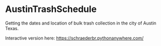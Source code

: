 # AustinTrashSchedule
Getting the dates and location of bulk trash collection in the city of Austin Texas.

Interactive version here: https://schraederbr.pythonanywhere.com/

